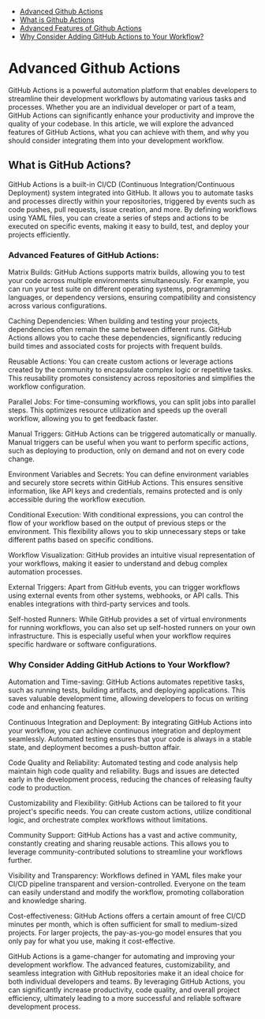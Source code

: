 - [Advanced Github Actions](#advanced-github-actions)
- [What is Github Actions](#what-is-github-actions)
- [Advanced Features of Github Actions](#advanced-features-of-github-actions)
- [Why Consider Adding GitHub Actions to Your Workflow?](#why-consider-adding-github-actions-to-your-workflow)

# Advanced Github Actions

GitHub Actions is a powerful automation platform that enables developers to streamline their development workflows by automating various tasks and processes. Whether you are an individual developer or part of a team, GitHub Actions can significantly enhance your productivity and improve the quality of your codebase. In this article, we will explore the advanced features of GitHub Actions, what you can achieve with them, and why you should consider integrating them into your development workflow.

## What is GitHub Actions?
GitHub Actions is a built-in CI/CD (Continuous Integration/Continuous Deployment) system integrated into GitHub. It allows you to automate tasks and processes directly within your repositories, triggered by events such as code pushes, pull requests, issue creation, and more. By defining workflows using YAML files, you can create a series of steps and actions to be executed on specific events, making it easy to build, test, and deploy your projects efficiently.

### Advanced Features of GitHub Actions:
Matrix Builds: GitHub Actions supports matrix builds, allowing you to test your code across multiple environments simultaneously. For example, you can run your test suite on different operating systems, programming languages, or dependency versions, ensuring compatibility and consistency across various configurations.

Caching Dependencies: When building and testing your projects, dependencies often remain the same between different runs. GitHub Actions allows you to cache these dependencies, significantly reducing build times and associated costs for projects with frequent builds.

Reusable Actions: You can create custom actions or leverage actions created by the community to encapsulate complex logic or repetitive tasks. This reusability promotes consistency across repositories and simplifies the workflow configuration.

Parallel Jobs: For time-consuming workflows, you can split jobs into parallel steps. This optimizes resource utilization and speeds up the overall workflow, allowing you to get feedback faster.

Manual Triggers: GitHub Actions can be triggered automatically or manually. Manual triggers can be useful when you want to perform specific actions, such as deploying to production, only on demand and not on every code change.

Environment Variables and Secrets: You can define environment variables and securely store secrets within GitHub Actions. This ensures sensitive information, like API keys and credentials, remains protected and is only accessible during the workflow execution.

Conditional Execution: With conditional expressions, you can control the flow of your workflow based on the output of previous steps or the environment. This flexibility allows you to skip unnecessary steps or take different paths based on specific conditions.

Workflow Visualization: GitHub provides an intuitive visual representation of your workflows, making it easier to understand and debug complex automation processes.

External Triggers: Apart from GitHub events, you can trigger workflows using external events from other systems, webhooks, or API calls. This enables integrations with third-party services and tools.

Self-hosted Runners: While GitHub provides a set of virtual environments for running workflows, you can also set up self-hosted runners on your own infrastructure. This is especially useful when your workflow requires specific hardware or software configurations.

### Why Consider Adding GitHub Actions to Your Workflow?
Automation and Time-saving: GitHub Actions automates repetitive tasks, such as running tests, building artifacts, and deploying applications. This saves valuable development time, allowing developers to focus on writing code and enhancing features.

Continuous Integration and Deployment: By integrating GitHub Actions into your workflow, you can achieve continuous integration and deployment seamlessly. Automated testing ensures that your code is always in a stable state, and deployment becomes a push-button affair.

Code Quality and Reliability: Automated testing and code analysis help maintain high code quality and reliability. Bugs and issues are detected early in the development process, reducing the chances of releasing faulty code to production.

Customizability and Flexibility: GitHub Actions can be tailored to fit your project's specific needs. You can create custom actions, utilize conditional logic, and orchestrate complex workflows without limitations.

Community Support: GitHub Actions has a vast and active community, constantly creating and sharing reusable actions. This allows you to leverage community-contributed solutions to streamline your workflows further.

Visibility and Transparency: Workflows defined in YAML files make your CI/CD pipeline transparent and version-controlled. Everyone on the team can easily understand and modify the workflow, promoting collaboration and knowledge sharing.

Cost-effectiveness: GitHub Actions offers a certain amount of free CI/CD minutes per month, which is often sufficient for small to medium-sized projects. For larger projects, the pay-as-you-go model ensures that you only pay for what you use, making it cost-effective.

GitHub Actions is a game-changer for automating and improving your development workflow. The advanced features, customizability, and seamless integration with GitHub repositories make it an ideal choice for both individual developers and teams. By leveraging GitHub Actions, you can significantly increase productivity, code quality, and overall project efficiency, ultimately leading to a more successful and reliable software development process.